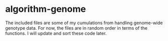 # algorithm-genome
The included files are some of my cumulations from handling genome-wide genotype data. For now, the files are in random order in terms of the functions. I will update and sort these code later.
